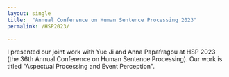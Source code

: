 ```yaml
---
layout: single
title:  "Annual Conference on Human Sentence Processing 2023"
permalink: /HSP2023/

---
```


I presented our joint work with Yue Ji and Anna Papafragou at HSP 2023 (the 36th Annual Conference on Human Sentence Processing). Our work is titled "Aspectual Processing and Event Perception".
